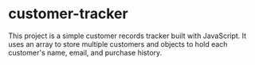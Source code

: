 # customer-tracker

This project is a simple customer records tracker built with JavaScript. It uses an array to store multiple customers and objects to hold each customer's name, email, and purchase history.